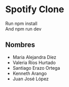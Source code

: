 # Spotify Clone

Run npm install   
And npm run dev   
## Nombres   
- Maria Alejandra Díez 
- Valeria Ríos Hurtado
- Santiago Erazo Ortega
- Kenneth Arango
- Juan José López
